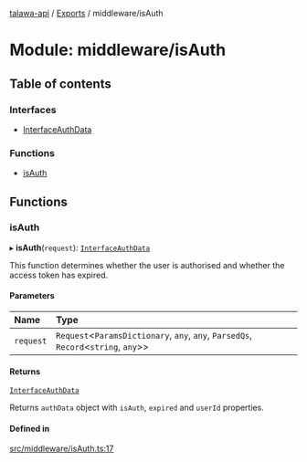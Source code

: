 [talawa-api](../README.md) / [Exports](../modules.md) / middleware/isAuth

# Module: middleware/isAuth

## Table of contents

### Interfaces

- [InterfaceAuthData](../interfaces/middleware_isAuth.InterfaceAuthData.md)

### Functions

- [isAuth](middleware_isAuth.md#isauth)

## Functions

### isAuth

▸ **isAuth**(`request`): [`InterfaceAuthData`](../interfaces/middleware_isAuth.InterfaceAuthData.md)

This function determines whether the user is authorised and whether the access token has expired.

#### Parameters

| Name | Type |
| :------ | :------ |
| `request` | `Request`\<`ParamsDictionary`, `any`, `any`, `ParsedQs`, `Record`\<`string`, `any`\>\> |

#### Returns

[`InterfaceAuthData`](../interfaces/middleware_isAuth.InterfaceAuthData.md)

Returns `authData` object with `isAuth`, `expired` and `userId` properties.

#### Defined in

[src/middleware/isAuth.ts:17](https://github.com/PalisadoesFoundation/talawa-api/blob/c199cfb/src/middleware/isAuth.ts#L17)
